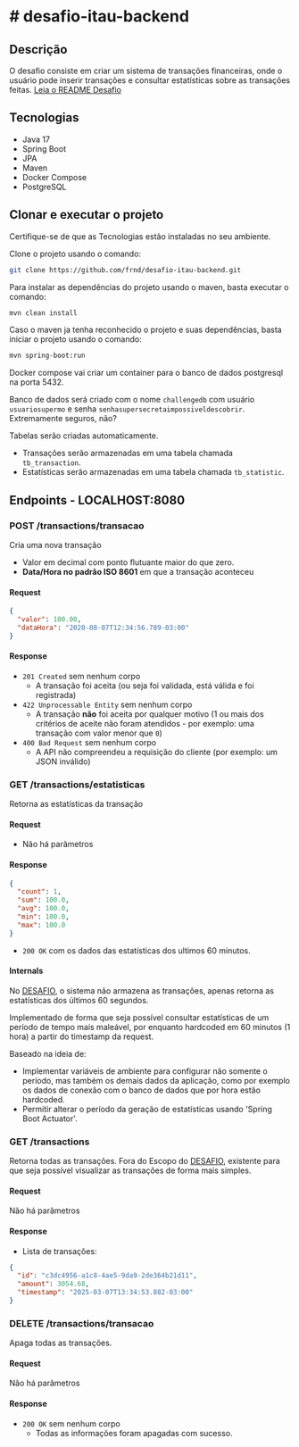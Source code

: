 # # desafio-itau-backend

## Descrição

O desafio consiste em criar um sistema de transações financeiras, onde o usuário pode inserir transações e consultar estatísticas sobre as transações feitas.
[Leia o README Desafio](./README_Desafio.md)

## Tecnologias

- Java 17
- Spring Boot
- JPA
- Maven
- Docker Compose
- PostgreSQL

## Clonar e executar o projeto
Certifique-se de que as Tecnologias estão instaladas no seu ambiente.

Clone o projeto usando o comando:
```bash
git clone https://github.com/frnd/desafio-itau-backend.git
```

Para instalar as dependências do projeto usando o maven, basta executar o comando:
```bash
mvn clean install
```
Caso o maven ja tenha reconhecido o projeto e suas dependências, basta iniciar o projeto usando o comando:

```bash
mvn spring-boot:run
```

Docker compose vai criar um container para o banco de dados postgresql na porta 5432.

Banco de dados será criado com o nome `challengedb` com usuário `usuariosupermo` e senha `senhasupersecretaimpossiveldescobrir`. Extremamente seguros, não?

Tabelas serão criadas automaticamente.
- Transações serão armazenadas em uma tabela chamada `tb_transaction`.
- Estatísticas serão armazenadas em uma tabela chamada `tb_statistic`.

## Endpoints - LOCALHOST:8080

### POST /transactions/transacao
Cria uma nova transação
- Valor em decimal com ponto flutuante maior do que zero.
- **Data/Hora no padrão ISO 8601** em que a transação aconteceu
#### Request
```json
{
  "valor": 100.00,
  "dataHora": "2020-08-07T12:34:56.789-03:00"
}
```
#### Response
- `201 Created` sem nenhum corpo
  - A transação foi aceita (ou seja foi validada, está válida e foi registrada)
- `422 Unprocessable Entity` sem nenhum corpo
  - A transação **não** foi aceita por qualquer motivo (1 ou mais dos critérios de aceite não foram atendidos - por exemplo: uma transação com valor menor que `0`)
- `400 Bad Request` sem nenhum corpo
  - A API não compreendeu a requisição do cliente (por exemplo: um JSON inválido)

### GET /transactions/estatisticas
Retorna as estatísticas da transação

#### Request
- Não há parâmetros

#### Response
```json
{
  "count": 1,
  "sum": 100.0,
  "avg": 100.0,
  "min": 100.0,
  "max": 100.0
}
```
- `200 OK` com os dados das estatísticas dos ultimos 60 minutos.
#### Internals
No [DESAFIO](./README_Desafio.md), o sistema não armazena as transações, apenas retorna as estatísticas dos últimos 60 segundos.

Implementado de forma que seja possível consultar estatísticas de um período de tempo mais maleável, por enquanto hardcoded em 60 minutos (1 hora) a partir do timestamp da request.

Baseado na ideia de:
* Implementar variáveis de ambiente para configurar não somente o período, mas também os demais dados da aplicação, como por exemplo os dados de conexão com o banco de dados que por hora estão hardcoded.
* Permitir alterar o período da geração de estatísticas usando 'Spring Boot Actuator'.

### GET /transactions
Retorna todas as transações.
Fora do Escopo do [DESAFIO](./README_Desafio.md), existente para que seja possível visualizar as transações de forma mais simples.

#### Request
Não há parâmetros

#### Response
- Lista de transações:

```json 
{
  "id": "c3dc4956-a1c8-4ae5-9da9-2de364b21d11",
  "amount": 3054.68,
  "timestamp": "2025-03-07T13:34:53.882-03:00"
}
```

### DELETE /transactions/transacao
Apaga todas as transações.

#### Request
Não há parâmetros

#### Response
- `200 OK` sem nenhum corpo
  - Todas as informações foram apagadas com sucesso.